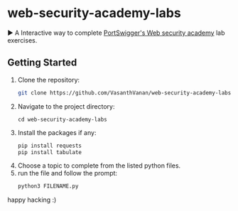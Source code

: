 # web-security-academy-labs

► A Interactive way to complete [PortSwigger's Web security academy](https://portswigger.net/web-security/learning-path) lab exercises.

## Getting Started

1. Clone the repository: 
   ```bash
   git clone https://github.com/VasanthVanan/web-security-academy-labs.git
   ```
2. Navigate to the project directory: 
   ```
   cd web-security-academy-labs
   ```
3. Install the packages if any: 
   ```bash
   pip install requests
   pip install tabulate
   ```
4. Choose a topic to complete from the listed python files.
5. run the file and follow the prompt:
   ```py
   python3 FILENAME.py
   ```

happy hacking :)
